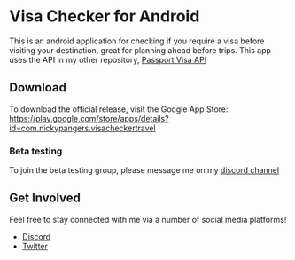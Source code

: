 # Visa Checker for Android

This is an android application for checking if you require a visa before visiting your destination, great for planning ahead before trips.
This app uses the API in my other repository, [Passport Visa API](https://github.com/nickypangers/passport-visa-api)

## Download

To download the official release, visit the Google App Store: https://play.google.com/store/apps/details?id=com.nickypangers.visacheckertravel

### Beta testing

To join the beta testing group, please message me on my [discord channel](https://discord.gg/TEQZ9YG)

## Get Involved
Feel free to stay connected with me via a number of social media platforms!
- [Discord](https://discord.gg/TEQZ9YG)
- [Twitter](https://twitter.com/nickypangers)
